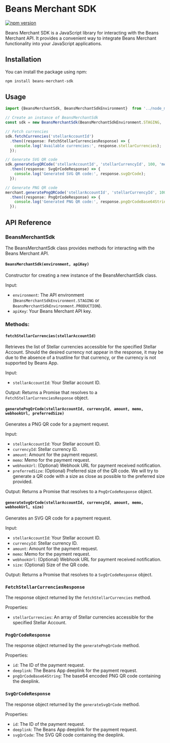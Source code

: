 # Beans Merchant SDK

[![npm version](https://badge.fury.io/js/beans-merchant.svg)](https://www.npmjs.com/package/beans-merchant-sdk)

Beans Merchant SDK is a JavaScript library for interacting with the Beans Merchant API. It provides a convenient way to integrate Beans Merchant functionality into your JavaScript applications.

## Installation

You can install the package using npm:

```bash
npm install beans-merchant-sdk
```

## Usage

```ts
import {BeansMerchantSdk, BeansMerchantSdkEnvironment}  from '../node_modules/beans-merchant-sdk/dist/sdk.js';

// Create an instance of BeansMerchantSdk
const sdk = new BeansMerchantSdk(BeansMerchantSdkEnvironment.STAGING, 'your-api-key');

// Fetch currencies
sdk.fetchCurrencies('stellarAccountId')
  .then((response: FetchStellarCurrenciesResponse) => {
    console.log('Available currencies:', response.stellarCurrencies);
  });

// Generate SVG QR code
sdk.generateSvgQRCode('stellarAccountId', 'stellarCurrencyId', 100, 'memo', 'https://your-domain.com/webhook', 250)
  .then((response: SvgQrCodeResponse) => {
    console.log('Generated SVG QR code:', response.svgQrCode);
  });

// Generate PNG QR code
merchant.generatePngQRCode('stellarAccountId', 'stellarCurrencyId', 100, 'memo', 'https://your-domain.com/webhook', 250)
  .then((response: PngQrCodeResponse) => {
    console.log('Generated PNG QR code:', response.pngQrCodeBase64String);
  });
```

## API Reference

### BeansMerchantSdk

The BeansMerchantSdk class provides methods for interacting with the Beans Merchant API.

#### `BeansMerchantSdk(environment, apiKey)`

Constructor for creating a new instance of the BeansMerchantSdk class.

Input:
- `environment`: The API environment (`BeansMerchantSdkEnvironment.STAGING` or `BeansMerchantSdkEnvironment.PRODUCTION`).
- `apiKey`: Your Beans Merchant API key.

### Methods:

#### `fetchStellarCurrencies(stellarAccountId)`

Retrieves the list of Stellar currencies accessible for the specified Stellar Account. Should the desired currency not appear in the response, it may be due to the absence of a trustline for that currency, or the currency is not supported by Beans App.

Input:
- `stellarAccountId`: Your Stellar account ID.

Output:
Returns a Promise that resolves to a `FetchStellarCurrenciesResponse` object.

#### `generatePngQrCode(stellarAccountId, currencyId, amount, memo, webhookUrl, preferredSize)`

Generates a PNG QR code for a payment request.

Input:
- `stellarAccountId`: Your Stellar account ID.
- `currencyId`: Stellar currency ID.
- `amount`: Amount for the payment request.
- `memo`: Memo for the payment request.
- `webhookUrl`: (Optional) Webhook URL for payment received notification.
- `preferredSize`: (Optional) Preferred size of the QR code. We will try to generate a QR code with a size as close as possible to the preferred size provided.

Output:
Returns a Promise that resolves to a `PngQrCodeResponse` object.

#### `generateSvgQrCode(stellarAccountId, currencyId, amount, memo, webhookUrl, size)`

Generates an SVG QR code for a payment request.

Input:
- `stellarAccountId`: Your Stellar account ID.
- `currencyId`: Stellar currency ID.
- `amount`: Amount for the payment request.
- `memo`: Memo for the payment request.
- `webhookUrl`: (Optional) Webhook URL for payment received notification.
- `size`: (Optional) Size of the QR code.

Output:
Returns a Promise that resolves to a `SvgQrCodeResponse` object.

### `FetchStellarCurrenciesResponse`

The response object returned by the `fetchStellarCurrencies` method.

Properties:
- `stellarCurrencies`: An array of Stellar currencies accessible for the specified Stellar Account.

### `PngQrCodeResponse`

The response object returned by the `generatePngQrCode` method.

Properties:
- `id`: The ID of the payment request.
- `deeplink`: The Beans App deeplink for the payment request.
- `pngQrCodeBase64String`: The base64 encoded PNG QR code containing the deeplink.

### `SvgQrCodeResponse`

The response object returned by the `generateSvgQrCode` method.

Properties:
- `id`: The ID of the payment request.
- `deeplink`: The Beans App deeplink for the payment request.
- `svgQrCode`: The SVG QR code containing the deeplink.
